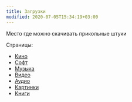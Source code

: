 ```yaml
---
title: Загрузки
modified: 2020-07-05T15:34:19+03:00
---
```


Место где можно скачивать прикольные штуки

Страницы:
* [Кино](./kino.md)
* [Софт](../dl/soft.md)
* [Музыка](./music.md)
* [Видео](./video.md)
* [Аудио](./audio.md)
* [Картинки](./images.md)
* [Книги](/dl/books.md)